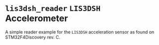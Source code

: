 `lis3dsh_reader` `LIS3DSH` Accelerometer
========================================

A simple reader example for the `LIS3DSH` acceleration sensor as found
on STM32F4Discovery rev. C.
